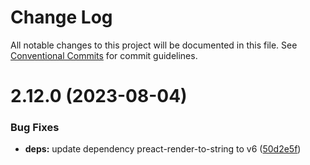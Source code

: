 # Change Log

All notable changes to this project will be documented in this file.
See [Conventional Commits](https://conventionalcommits.org) for commit guidelines.

# 2.12.0 (2023-08-04)


### Bug Fixes

* **deps:** update dependency preact-render-to-string to v6 ([50d2e5f](https://github.com/tsparticles/preact/commit/50d2e5fb2521592e12db43888a664cd65e8f5a39))
